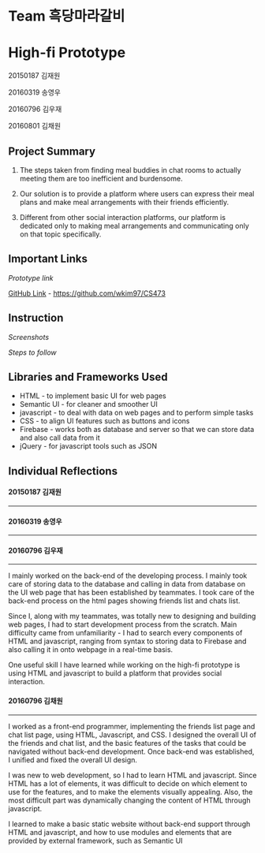 # Team 흑당마라갈비
# High-fi Prototype
20150187 김재원

20160319 송영우

20160796 김우재

20160801 김채원

Project Summary
---------------
1) The steps taken from finding meal buddies in chat rooms to actually meeting them are too inefficient and burdensome.

2) Our solution is to provide a platform where users can express their meal plans and make meal arrangements with their friends efficiently.

3) Different from other social interaction platforms, our platform is dedicated only to making meal arrangements and communicating only on that topic specifically.

Important Links
---------------
*Prototype link*

[GitHub Link](https://github.com/wkim97/CS473) - https://github.com/wkim97/CS473

Instruction
-----------
*Screenshots*

*Steps to follow*

Libraries and Frameworks Used
-----------------------------
* HTML - to implement basic UI for web pages
* Semantic UI - for cleaner and smoother UI
* javascript - to deal with data on web pages and to perform simple tasks
* CSS - to align UI features such as buttons and icons
* Firebase - works both as database and server so that we can store data and also call data from it
* jQuery - for javascript tools such as JSON

Individual Reflections
----------------------
#### 20150187 김재원
-------------------

#### 20160319 송영우
-------------------

#### 20160796 김우재 
-------------------
I mainly worked on the back-end of the developing process. I mainly took care of storing data to the database and calling in data from database on the UI web page that has been established by teammates. I took care of the back-end process on the html pages showing friends list and chats list.

Since I, along with my teammates, was totally new to designing and building web pages, I had to start development process from the scratch. Main difficulty came from unfamiliarity - I had to search every components of HTML and javascript, ranging from syntax to storing data to Firebase and also calling it in onto webpage in a real-time basis.

One useful skill I have learned while working on the high-fi prototype is using HTML and javascript to build a platform that provides social interaction.

#### 20160796 김채원
-------------------
I worked as a front-end programmer, implementing the friends list page and chat list page, using HTML, Javascript, and CSS. I designed the overall UI of the friends and chat list, and the basic features of the tasks that could be navigated without back-end development. Once back-end was established, I unified and fixed the overall UI design.

I was new to web development, so I had to learn HTML and javascript. Since HTML has a lot of elements, it was difficult to decide on which element to use for the features, and to make the elements visually appealing. Also, the most difficult part was dynamically changing the content of HTML through javascript.

I learned to make a basic static website without back-end support through HTML and javascript, and how to use modules and elements that are provided by external framework, such as Semantic UI
